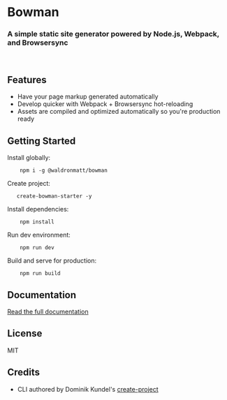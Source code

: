 # Bowman

### A simple static site generator powered by Node.js, Webpack, and Browsersync

<br>

## Features

- Have your page markup generated automatically
- Develop quicker with Webpack + Browsersync hot-reloading
- Assets are compiled and optimized automatically so you're production ready

## Getting Started

Install globally:

        npm i -g @waldronmatt/bowman

Create project:

       create-bowman-starter -y
        
Install dependencies:

        npm install

Run dev environment:

        npm run dev

Build and serve for production:

        npm run build

## Documentation
[Read the full documentation](https://waldronmatt.github.io/bowman/)

## License

MIT

## Credits

- CLI authored by Dominik Kundel's [create-project](https://github.com/dkundel/create-project)
